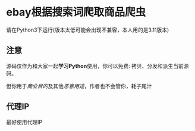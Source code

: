 ebay根据搜索词爬取商品爬虫
===============



请在Python3下运行(版本太低可能会出现不兼容，本人用的是3.11版本)

## 注意

源码仅作为和大家一起**学习Python**使用，你可以免费: 拷贝、分发和派生当前源码。

但你用于*商业目的*及其他*恶意用途*，作者也不会管你，耗子尾汁


## 代理IP
最好使用代理IP
